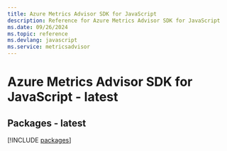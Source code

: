 ```yaml
---
title: Azure Metrics Advisor SDK for JavaScript
description: Reference for Azure Metrics Advisor SDK for JavaScript
ms.date: 09/26/2024
ms.topic: reference
ms.devlang: javascript
ms.service: metricsadvisor
---
```

# Azure Metrics Advisor SDK for JavaScript - latest
## Packages - latest
[!INCLUDE [packages](metrics-advisor-index.md)]